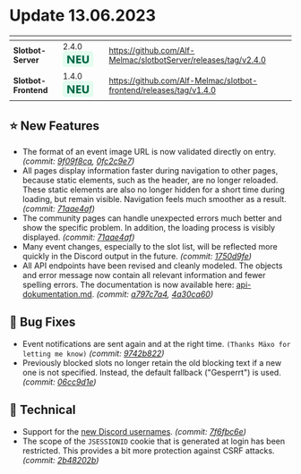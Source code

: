 # Update 13.06.2023

<table data-card-size="large" data-view="cards"><thead><tr><th></th><th></th><th data-hidden></th><th data-hidden data-card-target data-type="content-ref"></th></tr></thead><tbody><tr><td><strong>Slotbot-Server</strong></td><td>2.4.0 <img src="../../.gitbook/assets/Badge-New.png" alt="Neu" data-size="line"></td><td></td><td><a href="https://github.com/Alf-Melmac/slotbotServer/releases/tag/v2.4.0">https://github.com/Alf-Melmac/slotbotServer/releases/tag/v2.4.0</a></td></tr><tr><td><strong>Slotbot-Frontend</strong></td><td>1.4.0 <img src="../../.gitbook/assets/Badge-New.png" alt="Neu" data-size="line"></td><td></td><td><a href="https://github.com/Alf-Melmac/slotbot-frontend/releases/tag/v1.4.0">https://github.com/Alf-Melmac/slotbot-frontend/releases/tag/v1.4.0</a></td></tr></tbody></table>

## ⭐ New Features

* The format of an event image URL is now validated directly on entry. _(commit:_ [_9f09f8ca_](https://github.com/Alf-Melmac/slotbot-frontend/commit/9f09f8ca4e4a3ada7bf8223ce888b452bdca7c4b)_,_ [_0fc2c9e7_](https://github.com/Alf-Melmac/slotbotServer/commit/0fc2c9e7cdf1f22687f1d52d4453f26aad609991)_)_
* All pages display information faster during navigation to other pages, because static elements, such as the header, are no longer reloaded. These static elements are also no longer hidden for a short time during loading, but remain visible. Navigation feels much smoother as a result. _(commit:_ [_71aae4af_](https://github.com/Alf-Melmac/slotbot-frontend/commit/71aae4afe2d05f118eb39aa4f8386f3ef8492f61)_)_
* The community pages can handle unexpected errors much better and show the specific problem. In addition, the loading process is visibly displayed. _(commit:_ [_71aae4af_](https://github.com/Alf-Melmac/slotbot-frontend/commit/71aae4afe2d05f118eb39aa4f8386f3ef8492f61)_)_
* Many event changes, especially to the slot list, will be reflected more quickly in the Discord output in the future. _(commit:_ [_1750d9fe_](https://github.com/Alf-Melmac/slotbotServer/commit/1750d9fe6f3dca862ee244f4b265a14ba251cc1d)_)_
* All API endpoints have been revised and cleanly modeled. The objects and error message now contain all relevant information and fewer spelling errors. The documentation is now available here: [api-dokumentation.md](../../integrations/api-dokumentation.md "mention"). _(commit:_ [_a797c7a4_](https://github.com/Alf-Melmac/slotbotServer/commit/a797c7a4c184cccc05706dceaf783a2e00a93b7e)_,_ [_4a30ca60_](https://github.com/Alf-Melmac/slotbotServer/commit/4a30ca60d6a888767f846408291dd473b9a4a8ab)_)_

## 🐞 Bug Fixes

* Event notifications are sent again and at the right time. `(Thanks Mäxo for letting me know)` _(commit:_ [_9742b822_](https://github.com/Alf-Melmac/slotbotServer/commit/9742b8229f8b1ef61849f868301b1dbf6343b092)_)_
* Previously blocked slots no longer retain the old blocking text if a new one is not specified. Instead, the default fallback ("Gesperrt") is used. _(commit:_ [_06cc9d1e_](https://github.com/Alf-Melmac/slotbotServer/commit/06cc9d1e24bd6be7cf1882b63ecb38357a320252)_)_

## 🔨 Technical

* Support for the [new Discord usernames](https://discord.com/blog/usernames). _(commit:_ [_7f6fbc6e_](https://github.com/Alf-Melmac/slotbotServer/commit/7f6fbc6e507bf0a55b542809da7e3464a77142ff)_)_
* The scope of the `JSESSIONID` cookie that is generated at login has been restricted. This provides a bit more protection against CSRF attacks. _(commit:_ [_2b48202b_](https://github.com/Alf-Melmac/slotbotServer/commit/2b48202b2c37effc2f122a22079fc4bdb62a0041)_)_
